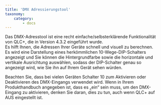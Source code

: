 ```yaml
---
title: 'DMX Adressierungstool'
taxonomy:
    category:
        - docs
---
```


Das DMX-Adresstool ist eine recht einfache/selbsterklärende Funktionalität von QLC+, die in Version 4.3.2 eingeführt wurde.  
Es hilft Ihnen, die Adressen Ihrer Geräte schnell und visuell zu berechnen.  
Es wird eine Darstellung eines herkömmlichen 10-Wege-DIP-Schalters angezeigt und Sie können die Hintergrundfarbe sowie die horizontale und vertikale Ausrichtung auswählen, sodass der DIP-Schalter genau so angezeigt wird, wie Sie ihn auf Ihrem Gerät sehen würden.
  
Beachten Sie, dass bei vielen Geräten Schalter 10 zum Aktivieren oder Deaktivieren des DMX-Eingangs verwendet wird. Wenn in Ihrem Produkthandbuch angegeben ist, dass es „ein“ sein muss, um den DMX-Eingang zu aktivieren, denken Sie daran, dies zu tun, auch wenn QLC+ auf AUS eingestellt ist.